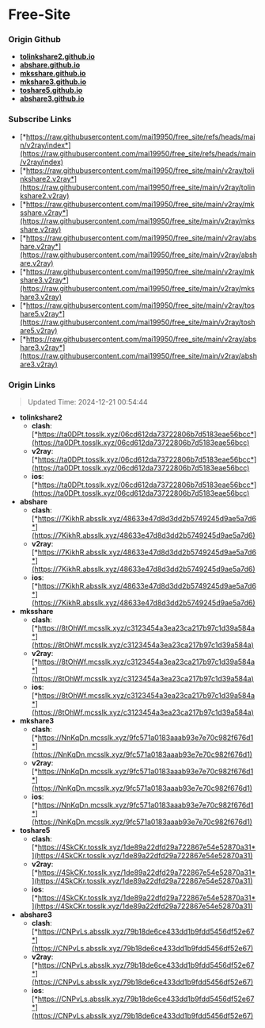 # Free-Site

### Origin Github

- [**tolinkshare2.github.io**](https://github.com/tolinkshare2/tolinkshare2.github.io)
- [**abshare.github.io**](https://github.com/abshare/abshare.github.io)
- [**mksshare.github.io**](https://github.com/mksshare/mksshare.github.io)
- [**mkshare3.github.io**](https://github.com/mkshare3/mkshare3.github.io)
- [**toshare5.github.io**](https://github.com/toshare5/toshare5.github.io)
- [**abshare3.github.io**](https://github.com/abshare3/abshare3.github.io)

### Subscribe Links

- [*https://raw.githubusercontent.com/mai19950/free_site/refs/heads/main/v2ray/index*](https://raw.githubusercontent.com/mai19950/free_site/refs/heads/main/v2ray/index)
- [*https://raw.githubusercontent.com/mai19950/free_site/main/v2ray/tolinkshare2.v2ray*](https://raw.githubusercontent.com/mai19950/free_site/main/v2ray/tolinkshare2.v2ray)
- [*https://raw.githubusercontent.com/mai19950/free_site/main/v2ray/mksshare.v2ray*](https://raw.githubusercontent.com/mai19950/free_site/main/v2ray/mksshare.v2ray)
- [*https://raw.githubusercontent.com/mai19950/free_site/main/v2ray/abshare.v2ray*](https://raw.githubusercontent.com/mai19950/free_site/main/v2ray/abshare.v2ray)
- [*https://raw.githubusercontent.com/mai19950/free_site/main/v2ray/mkshare3.v2ray*](https://raw.githubusercontent.com/mai19950/free_site/main/v2ray/mkshare3.v2ray)
- [*https://raw.githubusercontent.com/mai19950/free_site/main/v2ray/toshare5.v2ray*](https://raw.githubusercontent.com/mai19950/free_site/main/v2ray/toshare5.v2ray)
- [*https://raw.githubusercontent.com/mai19950/free_site/main/v2ray/abshare3.v2ray*](https://raw.githubusercontent.com/mai19950/free_site/main/v2ray/abshare3.v2ray)

### Origin Links

> Updated Time: 2024-12-21 00:54:44

- **tolinkshare2**
  - **clash**: [*https://ta0DPt.tosslk.xyz/06cd612da73722806b7d5183eae56bcc*](https://ta0DPt.tosslk.xyz/06cd612da73722806b7d5183eae56bcc)
  - **v2ray**: [*https://ta0DPt.tosslk.xyz/06cd612da73722806b7d5183eae56bcc*](https://ta0DPt.tosslk.xyz/06cd612da73722806b7d5183eae56bcc)
  - **ios**: [*https://ta0DPt.tosslk.xyz/06cd612da73722806b7d5183eae56bcc*](https://ta0DPt.tosslk.xyz/06cd612da73722806b7d5183eae56bcc)
- **abshare**
  - **clash**: [*https://7KikhR.absslk.xyz/48633e47d8d3dd2b5749245d9ae5a7d6*](https://7KikhR.absslk.xyz/48633e47d8d3dd2b5749245d9ae5a7d6)
  - **v2ray**: [*https://7KikhR.absslk.xyz/48633e47d8d3dd2b5749245d9ae5a7d6*](https://7KikhR.absslk.xyz/48633e47d8d3dd2b5749245d9ae5a7d6)
  - **ios**: [*https://7KikhR.absslk.xyz/48633e47d8d3dd2b5749245d9ae5a7d6*](https://7KikhR.absslk.xyz/48633e47d8d3dd2b5749245d9ae5a7d6)
- **mksshare**
  - **clash**: [*https://8tOhWf.mcsslk.xyz/c3123454a3ea23ca217b97c1d39a584a*](https://8tOhWf.mcsslk.xyz/c3123454a3ea23ca217b97c1d39a584a)
  - **v2ray**: [*https://8tOhWf.mcsslk.xyz/c3123454a3ea23ca217b97c1d39a584a*](https://8tOhWf.mcsslk.xyz/c3123454a3ea23ca217b97c1d39a584a)
  - **ios**: [*https://8tOhWf.mcsslk.xyz/c3123454a3ea23ca217b97c1d39a584a*](https://8tOhWf.mcsslk.xyz/c3123454a3ea23ca217b97c1d39a584a)
- **mkshare3**
  - **clash**: [*https://NnKqDn.mcsslk.xyz/9fc571a0183aaab93e7e70c982f676d1*](https://NnKqDn.mcsslk.xyz/9fc571a0183aaab93e7e70c982f676d1)
  - **v2ray**: [*https://NnKqDn.mcsslk.xyz/9fc571a0183aaab93e7e70c982f676d1*](https://NnKqDn.mcsslk.xyz/9fc571a0183aaab93e7e70c982f676d1)
  - **ios**: [*https://NnKqDn.mcsslk.xyz/9fc571a0183aaab93e7e70c982f676d1*](https://NnKqDn.mcsslk.xyz/9fc571a0183aaab93e7e70c982f676d1)
- **toshare5**
  - **clash**: [*https://4SkCKr.tosslk.xyz/1de89a22dfd29a722867e54e52870a31*](https://4SkCKr.tosslk.xyz/1de89a22dfd29a722867e54e52870a31)
  - **v2ray**: [*https://4SkCKr.tosslk.xyz/1de89a22dfd29a722867e54e52870a31*](https://4SkCKr.tosslk.xyz/1de89a22dfd29a722867e54e52870a31)
  - **ios**: [*https://4SkCKr.tosslk.xyz/1de89a22dfd29a722867e54e52870a31*](https://4SkCKr.tosslk.xyz/1de89a22dfd29a722867e54e52870a31)
- **abshare3**
  - **clash**: [*https://CNPvLs.absslk.xyz/79b18de6ce433dd1b9fdd5456df52e67*](https://CNPvLs.absslk.xyz/79b18de6ce433dd1b9fdd5456df52e67)
  - **v2ray**: [*https://CNPvLs.absslk.xyz/79b18de6ce433dd1b9fdd5456df52e67*](https://CNPvLs.absslk.xyz/79b18de6ce433dd1b9fdd5456df52e67)
  - **ios**: [*https://CNPvLs.absslk.xyz/79b18de6ce433dd1b9fdd5456df52e67*](https://CNPvLs.absslk.xyz/79b18de6ce433dd1b9fdd5456df52e67)
